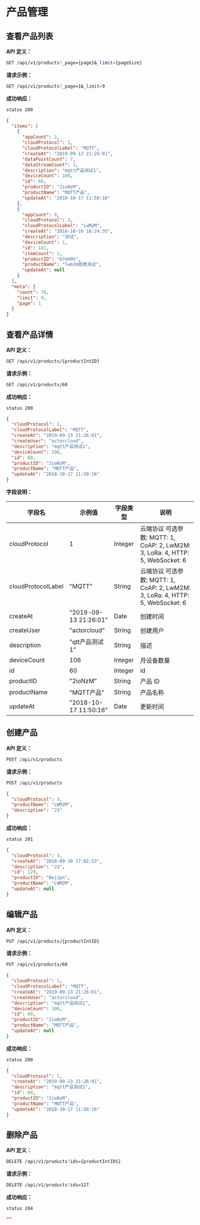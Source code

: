 # 产品管理

## 查看产品列表

**API 定义：**

```bash
GET /api/v1/products?_page={page}&_limit={pageSize}
```

**请求示例：**

```bash
GET /api/v1/products?_page=1&_limit=9
```

**成功响应：**

```bash
status 200
```

```json
{
  "items": [
    {
      "appCount": 2,
      "cloudProtocol": 1,
      "cloudProtocolLabel": "MQTT",
      "createAt": "2019-09-13 21:26:01",
      "dataPointCount": 7,
      "dataStreamCount": 1,
      "description": "mqtt产品测试1",
      "deviceCount": 106,
      "id": 60,
      "productID": "2ioNzM",
      "productName": "MQTT产品",
      "updateAt": "2018-10-17 11:50:16"
    },
    {
      "appCount": 0,
      "cloudProtocol": 3,
      "cloudProtocolLabel": "LwM2M",
      "createAt": "2018-10-16 16:24:35",
      "description": "测试",
      "deviceCount": 1,
      "id": 141,
      "itemCount": 1,
      "productID": "67eH9V",
      "productName": "lwm2m图表测试",
      "updateAt": null
    }
  ],
  "meta": {
    "count": 78,
    "limit": 9,
    "page": 1
  }
}
```







## 查看产品详情

**API 定义：**

```bash
GET /api/v1/products/{productIntID}
```

**请求示例：**

```bash
GET /api/v1/products/60
```

**成功响应：**

```bash
status 200
```

```json
{
  "cloudProtocol": 1,
  "cloudProtocolLabel": "MQTT",
  "createAt": "2019-09-13 21:26:01",
  "createUser": "actorcloud",
  "description": "mqtt产品测试1",
  "deviceCount": 106,
  "id": 60,
  "productID": "2ioNzM",
  "productName": "MQTT产品",
  "updateAt": "2018-10-17 11:50:16"
}
```


**字段说明：**

| 字段名             | 示例值               | 字段类型    |  说明                  |
| --------------- | ----------------- | ------- | ------------------- |
| cloudProtocol| 1 | Integer  | 云端协议 可选参数: MQTT: 1, CoAP: 2, LwM2M: 3, LoRa: 4, HTTP: 5, WebSocket: 6 |
| cloudProtocolLabel| "MQTT" | String  | 云端协议 可选参数: MQTT: 1, CoAP: 2, LwM2M: 3, LoRa: 4, HTTP: 5, WebSocket: 6 |
| createAt| "2019-09-13 21:26:01" | Date  | 创建时间 |
| createUser| "actorcloud" | String  | 创建用户 |
| description| "qtt产品测试1" | String  | 描述 |
| deviceCount| 106 | Integer  | 月设备数量 |
| id| 60 | Integer  | id |
| productID| "2ioNzM" | String  | 产品 ID |
| productName| "MQTT产品" | String  | 产品名称 |
| updateAt| "2018-10-17 11:50:16" | Date  | 更新时间 |









## 创建产品

**API 定义：**

```bash
POST /api/v1/products
```

**请求示例：**

```bash
POST /api/v1/products
```

```json
{
  "cloudProtocol": 3,
  "productName": "LWM2M",
  "description": "23"
}
```


**成功响应：**

```bash
status 201
```

```json
{
  "cloudProtocol": 3,
  "createAt": "2018-09-30 17:02:53",
  "description": "23",
  "id": 129,
  "productID": "Bwj2pn",
  "productName": "LWM2M",
  "updateAt": null
}
```







## 编辑产品

**API 定义：**

```bash
PUT /api/v1/products/{productIntID}
```

**请求示例：**

```bash
PUT /api/v1/products/60
```

```json
{
  "cloudProtocol": 1,
  "cloudProtocolLabel": "MQTT",
  "createAt": "2019-09-13 21:26:01",
  "createUser": "actorcloud",
  "description": "mqtt产品测试1",
  "deviceCount": 106,
  "id": 60,
  "productID": "2ioNzM",
  "productName": "MQTT产品",
  "updateAt": null
}
```


**成功响应：**

```bash
status 200
```

```json
{
  "cloudProtocol": 1,
  "createAt": "2019-09-13 21:26:01",
  "description": "mqtt产品测试1",
  "id": 60,
  "productID": "2ioNzM",
  "productName": "MQTT产品",
  "updateAt": "2018-10-17 11:50:16"
}
```







## 删除产品

**API 定义：**

```bash
DELETE /api/v1/products?ids={productIntIDS}
```

**请求示例：**

```bash
DELETE /api/v1/products?ids=127
```

**成功响应：**

```bash
status 204
```

```json
""
```







